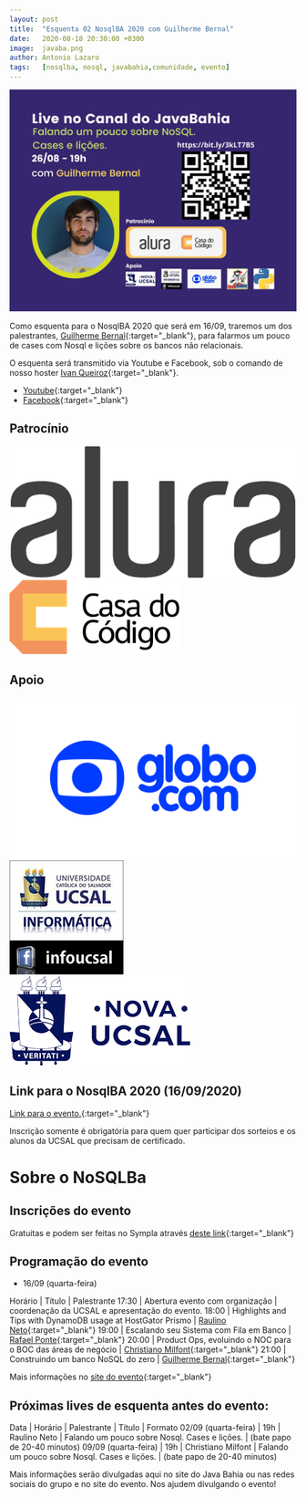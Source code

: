 ```yaml
---
layout: post
title:  "Esquenta 02 NosqlBA 2020 com Guilherme Bernal"
date:   2020-08-18 20:30:00 +0300
image:  javaba.png
author: Antonio Lazaro
tags:   [nosqlba, nosql, javabahia,comunidade, evento]
---
```


![](/img/nosqlba/2020/esquenta-guilherme-bernal.jpeg)

Como esquenta para o NosqlBA 2020 que será em 16/09, traremos um dos palestrantes, [Guilherme Bernal](https://www.linkedin.com/in/guilherme-bernal-58666777/){:target="\_blank"}, para falarmos um pouco de cases com Nosql e lições sobre os bancos não relacionais.

O esquenta será transmitido via Youtube e Facebook, sob o comando de nosso hoster [Ivan Queiroz](https://www.linkedin.com/in/ivanqueiroz/){:target="\_blank"}. 

- [Youtube](https://bit.ly/3kLT7B5){:target="\_blank"} 
- [Facebook](https://bit.ly/3hmGx9p){:target="\_blank"} 

## Patrocínio

<div>
    <img src="/img/nosqlba/2020/alura-dark-1060px.png" class="img-thumbnail logo" alt="Alura">
    <img src="/img/nosqlba/2020/cdc.png" class="img-thumbnail logo" alt="Casa do código">
</div>

## Apoio 
<div class="container">
    <div class="row text-center">
        <img src="/img/nosqlba/2020/globodotcom.png" class="img-thumbnail logo" 
        alt="Globo.com">
        <img src="/img/nosqlba/2020/logo_infoucsal.jpg" class="img-thumbnail logo" 
        alt="DA Info UCSAL">
        <img src="/img/nosqlba/2020/logo-ucsal.png" class="img-thumbnail logo" 
        alt="UCSAL (Universidade Católica do Salvador)">
    </div>  
</div>


## Link para o NosqlBA 2020 (16/09/2020)

[Link para o evento.](https://www.youtube.com/watch?v=jEkV1B79C2g){:target="\_blank"}

Inscrição somente é obrigatória para quem quer participar dos sorteios e os alunos da UCSAL que precisam de certificado.

# Sobre o NoSQLBa

## Inscrições do evento

Gratuitas e podem ser feitas no Sympla através [deste link](https://www.sympla.com.br/nosqlba-2020__921068){:target="\_blank"}

## Programação do evento

- 16/09 (quarta-feira)

Horário | Título | Palestrante
17:30 | Abertura evento com organização | coordenação da UCSAL e apresentação do evento.
18:00 | Highlights and Tips with DynamoDB usage at HostGator Prismo	| [Raulino Neto](https://www.linkedin.com/in/raulinoneto/){:target="\_blank"}
19:00 | Escalando seu Sistema com Fila em Banco	| [Rafael Ponte](https://www.linkedin.com/in/rponte/){:target="\_blank"}
20:00 | Product Ops, evoluindo o NOC para o BOC das áreas de negócio | [Christiano Milfont](https://www.linkedin.com/in/cmilfont/){:target="\_blank"}
21:00 | Construindo um banco NoSQL do zero	| [Guilherme Bernal](https://www.linkedin.com/in/guilherme-bernal-58666777/){:target="\_blank"}

Mais informações no [site do evento](http://www.nosqlba.com/2020/index.html){:target="\_blank"}

## Próximas lives de esquenta antes do evento:

Data | Horário | Palestrante | Título | Formato
02/09 (quarta-feira) | 19h | Raulino Neto | Falando um pouco sobre Nosql. Cases e lições. | (bate papo de 20-40 minutos)
09/09 (quarta-feira) | 19h | Christiano Milfont | Falando um pouco sobre Nosql. Cases e lições. | (bate papo de 20-40 minutos)


Mais informações serão divulgadas aqui no site do Java Bahia ou nas redes sociais do grupo e no site do evento. Nos ajudem divulgando o evento!